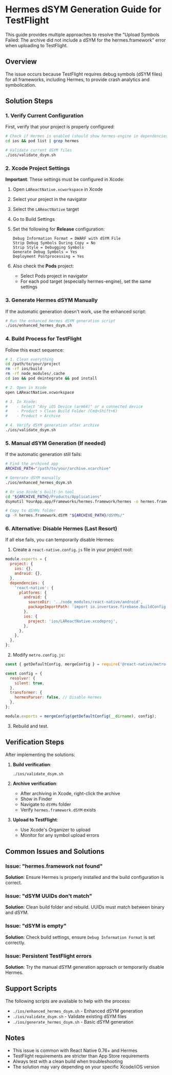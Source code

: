 # Hermes dSYM Generation Guide for TestFlight

This guide provides multiple approaches to resolve the "Upload Symbols Failed: The archive did not include a dSYM for the hermes.framework" error when uploading to TestFlight.

## Overview

The issue occurs because TestFlight requires debug symbols (dSYM files) for all frameworks, including Hermes, to provide crash analytics and symbolication.

## Solution Steps

### 1. Verify Current Configuration

First, verify that your project is properly configured:

```bash
# Check if Hermes is enabled (should show hermes-engine in dependencies)
cd ios && pod list | grep hermes

# Validate current dSYM files
./ios/validate_dsym.sh
```

### 2. Xcode Project Settings

**Important**: These settings must be configured in Xcode:

1. Open `LAReactNative.xcworkspace` in Xcode
2. Select your project in the navigator
3. Select the `LAReactNative` target
4. Go to Build Settings
5. Set the following for **Release** configuration:

   ```
   Debug Information Format = DWARF with dSYM File
   Strip Debug Symbols During Copy = No
   Strip Style = Debugging Symbols
   Generate Debug Symbols = Yes
   Deployment Postprocessing = Yes
   ```

6. Also check the **Pods** project:
   - Select Pods project in navigator
   - For each pod target (especially hermes-engine), set the same settings

### 3. Generate Hermes dSYM Manually

If the automatic generation doesn't work, use the enhanced script:

```bash
# Run the enhanced Hermes dSYM generation script
./ios/enhanced_hermes_dsym.sh
```

### 4. Build Process for TestFlight

Follow this exact sequence:

```bash
# 1. Clean everything
cd /path/to/your/project
rm -rf ios/build
rm -rf node_modules/.cache
cd ios && pod deintegrate && pod install

# 2. Open in Xcode
open LAReactNative.xcworkspace

# 3. In Xcode:
#    - Select "Any iOS Device (arm64)" or a connected device
#    - Product > Clean Build Folder (Cmd+Shift+K)
#    - Product > Archive

# 4. Verify dSYM generation after archive
./ios/validate_dsym.sh
```

### 5. Manual dSYM Generation (If needed)

If the automatic generation still fails:

```bash
# Find the archived app
ARCHIVE_PATH="/path/to/your/archive.xcarchive"

# Generate dSYM manually
./ios/enhanced_hermes_dsym.sh

# Or use Xcode's built-in tool
cd "${ARCHIVE_PATH}/Products/Applications"
dsymutil YourApp.app/Frameworks/hermes.framework/hermes -o hermes.framework.dSYM

# Copy to dSYMs folder
cp -R hermes.framework.dSYM "${ARCHIVE_PATH}/dSYMs/"
```

### 6. Alternative: Disable Hermes (Last Resort)

If all else fails, you can temporarily disable Hermes:

1. Create a `react-native.config.js` file in your project root:

```javascript
module.exports = {
  project: {
    ios: {},
    android: {},
  },
  dependencies: {
    'react-native': {
      platforms: {
        android: {
          sourceDir: '../node_modules/react-native/android',
          packageImportPath: 'import io.invertase.firebase.BuildConfig;',
        },
        ios: {
          project: 'ios/LAReactNative.xcodeproj',
        },
      },
    },
  },
};
```

2. Modify `metro.config.js`:

```javascript
const { getDefaultConfig, mergeConfig } = require('@react-native/metro-config');

const config = {
  resolver: {
    silent: true,
  },
  transformer: {
    hermesParser: false, // Disable Hermes
  },
};

module.exports = mergeConfig(getDefaultConfig(__dirname), config);
```

3. Rebuild and test.

## Verification Steps

After implementing the solutions:

1. **Build verification**:

   ```bash
   ./ios/validate_dsym.sh
   ```

2. **Archive verification**:

   - After archiving in Xcode, right-click the archive
   - Show in Finder
   - Navigate to `dSYMs` folder
   - Verify `hermes.framework.dSYM` exists

3. **Upload to TestFlight**:
   - Use Xcode's Organizer to upload
   - Monitor for any symbol upload errors

## Common Issues and Solutions

### Issue: "hermes.framework not found"

**Solution**: Ensure Hermes is properly installed and the build configuration is correct.

### Issue: "dSYM UUIDs don't match"

**Solution**: Clean build folder and rebuild. UUIDs must match between binary and dSYM.

### Issue: "dSYM is empty"

**Solution**: Check build settings, ensure `Debug Information Format` is set correctly.

### Issue: Persistent TestFlight errors

**Solution**: Try the manual dSYM generation approach or temporarily disable Hermes.

## Support Scripts

The following scripts are available to help with the process:

- `./ios/enhanced_hermes_dsym.sh` - Enhanced dSYM generation
- `./ios/validate_dsym.sh` - Validate existing dSYM files
- `./ios/generate_hermes_dsym.sh` - Basic dSYM generation

## Notes

- This issue is common with React Native 0.76+ and Hermes
- TestFlight requirements are stricter than App Store requirements
- Always test with a clean build when troubleshooting
- The solution may vary depending on your specific Xcode/iOS version
